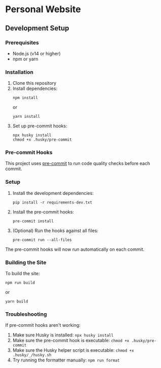 # Personal Website

## Development Setup

### Prerequisites

- Node.js (v14 or higher)
- npm or yarn

### Installation

1. Clone this repository
2. Install dependencies:
   ```
   npm install
   ```
   or
   ```
   yarn install
   ```
3. Set up pre-commit hooks:
   ```
   npx husky install
   chmod +x .husky/pre-commit
   ```

### Pre-commit Hooks

This project uses [pre-commit](https://pre-commit.com/) to run code quality checks before each commit.

### Setup

1. Install the development dependencies:

   ```
   pip install -r requirements-dev.txt
   ```

2. Install the pre-commit hooks:

   ```
   pre-commit install
   ```

3. (Optional) Run the hooks against all files:
   ```
   pre-commit run --all-files
   ```

The pre-commit hooks will now run automatically on each commit.

### Building the Site

To build the site:

```
npm run build
```

or

```
yarn build
```

### Troubleshooting

If pre-commit hooks aren't working:

1. Make sure Husky is installed: `npx husky install`
2. Make sure the pre-commit hook is executable: `chmod +x .husky/pre-commit`
3. Make sure the Husky helper script is executable: `chmod +x .husky/_/husky.sh`
4. Try running the formatter manually: `npm run format`
